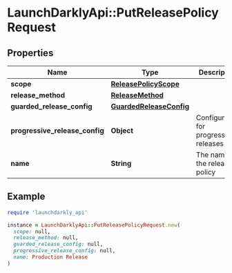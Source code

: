 # LaunchDarklyApi::PutReleasePolicyRequest

## Properties

| Name | Type | Description | Notes |
| ---- | ---- | ----------- | ----- |
| **scope** | [**ReleasePolicyScope**](ReleasePolicyScope.md) |  | [optional] |
| **release_method** | [**ReleaseMethod**](ReleaseMethod.md) |  |  |
| **guarded_release_config** | [**GuardedReleaseConfig**](GuardedReleaseConfig.md) |  | [optional] |
| **progressive_release_config** | **Object** | Configuration for progressive releases | [optional] |
| **name** | **String** | The name of the release policy |  |

## Example

```ruby
require 'launchdarkly_api'

instance = LaunchDarklyApi::PutReleasePolicyRequest.new(
  scope: null,
  release_method: null,
  guarded_release_config: null,
  progressive_release_config: null,
  name: Production Release
)
```

